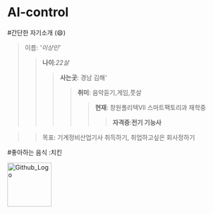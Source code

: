 # AI-control
#간단한 자기소개
(:smile:)
>이름: _'이상민'_
 >>**나이**:_22살_
 >>>**사는곳**: 경남 김해'
 >>>>**취미**: 음악듣기,게임,풋살
 >>>>> **현재**: 창원폴리텍Vll 스마트팩토리과 재학중
 >>>>>>**자격증**:__전기 기능사__

>>목표: 기계정비산업기사 취득하기, 취업하고싶은 회사정하기

#좋아하는 음식 :치킨 



<img src="https://media.istockphoto.com/photos/plate-of-fried-chicken-on-blue-plaid-towel-picture-id452813985" width="100px" height="100px" title="Github_Logo"></img>

